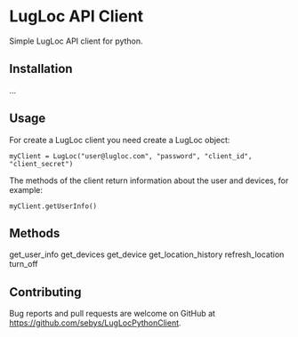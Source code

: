 # LugLoc API Client

Simple LugLoc API client for python.

## Installation

...

## Usage

For create a LugLoc client you need create a LugLoc object:

    myClient = LugLoc("user@lugloc.com", "password", "client_id", "client_secret")

The methods of the client return information about the user and devices, for example:

    myClient.getUserInfo()

## Methods

get_user_info
get_devices
get_device
get_location_history
refresh_location
turn_off

## Contributing

Bug reports and pull requests are welcome on GitHub at https://github.com/sebys/LugLocPythonClient.